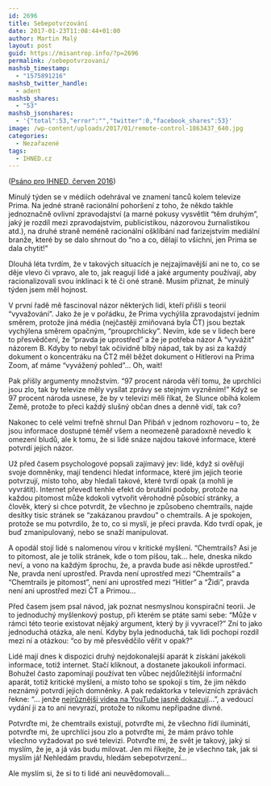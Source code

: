 ```yaml
---
id: 2696
title: Sebepotvrzování
date: 2017-01-23T11:08:44+01:00
author: Martin Malý
layout: post
guid: https://misantrop.info/?p=2696
permalink: /sebepotvrzovani/
mashsb_timestamp:
  - "1575891216"
mashsb_twitter_handle:
  - adent
mashsb_shares:
  - "53"
mashsb_jsonshares:
  - '{"total":53,"error":"","twitter":0,"facebook_shares":53}'
image: /wp-content/uploads/2017/01/remote-control-1863437_640.jpg
categories:
  - Nezařazené
tags:
  - IHNED.cz
---
```

<span style="font-weight: 400;">(<a href="https://m.ihned.cz/c1-65322980-potvrdte-mi-ze-vsechno-ridi-iluminati-a-ja-vas-budu-milovat">Psáno pro IHNED, červen 2016</a>)</span>

<span style="font-weight: 400;">Minulý týden se v médiích odehrával ve znamení tanců kolem televize Prima. Na jedné straně racionální pohoršení z toho, že někdo takhle jednoznačně ovlivní zpravodajství (a marné pokusy vysvětlit “těm druhým”, jaký je rozdíl mezi zpravodajstvím, publicistikou, názorovou žurnalistikou atd.), na druhé straně neméně racionální ošklíbání nad farizejstvím mediální branže, které by se dalo shrnout do “no a co, dělají to všichni, jen Prima se dala chytit!”</span>

<span style="font-weight: 400;">Dlouhá léta tvrdím, že v takových situacích je nejzajímavější ani ne to, co se děje vlevo či vpravo, ale to, jak reagují lidé a jaké argumenty používají, aby racionalizovali svou inklinaci k té či oné straně. Musím přiznat, že minulý týden jsem měl hojnost.</span>

<span style="font-weight: 400;">V první řadě mě fascinoval názor některých lidí, kteří přišli s teorií “vyvažování”. Jako že je v pořádku, že Prima vychýlila zpravodajství jedním směrem, protože jiná média (nejčastěji zmiňovaná byla ČT) jsou beztak vychýlena směrem opačným, “prouprchlicky”. Nevím, kde se v lidech bere to přesvědčení, že “pravda je uprostřed” a že je potřeba názor A “vyvážit” názorem B. Kdyby to nebyl tak očividně blbý nápad, tak by asi za každý dokument o koncentráku na ČT2 měl běžet dokument o Hitlerovi na Prima Zoom, ať máme “vyvážený pohled”&#8230; Oh, wait!</span>

<span style="font-weight: 400;">Pak přišly argumenty množstvím. “97 procent národa věří tomu, že uprchlíci jsou zlo, tak by televize měly vysílat zprávy se stejným vyzněním!” Když se 97 procent národa usnese, že by v televizi měli říkat, že Slunce obíhá kolem Země, protože to přeci každý slušný občan dnes a denně vidí, tak co? </span>

<span style="font-weight: 400;">Nakonec to celé velmi trefně shrnul Dan Přibáň v jednom rozhovoru &#8211; to, že jsou informace dostupné téměř všem a neomezeně paradoxně nevedlo k omezení bludů, ale k tomu, že si lidé snáze najdou takové informace, které potvrdí jejich názor.</span>

<span style="font-weight: 400;">Už před časem psychologové popsali zajímavý jev: lidé, když si ověřují svoje domněnky, mají tendenci hledat informace, které jim jejich teorie potvrzují, místo toho, aby hledali takové, které tvrdí opak (a mohli je vyvrátit). Internet převedl tenhle efekt do brutální podoby, protože na každou pitomost může kdokoli vytvořit věrohodně působící stránky, a člověk, který si chce potvrdit, že všechno je způsobeno chemtrails, najde desítky tisíc stránek se “zakázanou pravdou” o chemtrails. A je spokojen, protože se mu potvrdilo, že to, co si myslí, je přeci pravda. Kdo tvrdí opak, je buď zmanipulovaný, nebo se snaží manipulovat.</span>

<span style="font-weight: 400;">A opodál stojí lidé s nalomenou vírou v kritické myšlení. “Chemtrails? Asi je to pitomost, ale je tolik stránek, kde o tom píšou, tak… hele, dneska nikdo neví, a vono na každým šprochu, že, a pravda bude asi někde uprostřed.” Ne, pravda není uprostřed. Pravda není uprostřed mezi “Chemtrails” a “Chemtrails je pitomost”, není ani uprostřed mezi “Hitler” a “Židi”, pravda není ani uprostřed mezi ČT a Primou…</span>

<span style="font-weight: 400;">Před časem jsem psal návod, jak poznat nesmyslnou konspirační teorii. Je to jednoduchý myšlenkový postup, při kterém se ptáte sami sebe: “Může v rámci této teorie existovat nějaký argument, který by ji vyvracel?” Zní to jako jednoduchá otázka, ale není. Kdyby byla jednoduchá, tak lidi pochopí rozdíl mezi ní a otázkou: “co by mě přesvědčilo věřit v opak?”</span>

<span style="font-weight: 400;">Lidé mají dnes k dispozici druhý nejdokonalejší aparát k získání jakékoli informace, totiž internet. Stačí kliknout, a dostanete jakoukoli informaci. Bohužel často zapomínají používat ten vůbec nejdůležitější informační aparát, totiž kritické myšlení, a místo toho se spokojí s tím, že jim někdo neznámý potvrdí jejich domněnky. A pak redaktorka v televizních zprávách řekne: “&#8230; jenže <a href="https://misantrop.info/3d-bomba-na-barrandove/">nejrůznější videa na YouTube jasně dokazují</a>&#8230;”, a vedoucí vydání ji za to ani nevyrazí, protože to nikomu nepřipadne divné.</span>

<span style="font-weight: 400;">Potvrďte mi, že chemtrails existují, potvrďte mi, že všechno řídí ilumináti, potvrďte mi, že uprchlíci jsou zlo a potvrďte mi, že mám právo tohle všechno vyžadovat po své televizi. Potvrďte mi, že svět je takový, jaký si myslím, že je, a já vás budu milovat. Jen mi říkejte, že je všechno tak, jak si myslím já! Nehledám pravdu, hledám sebepotvrzení…</span>

<span style="font-weight: 400;">Ale myslím si, že si to ti lidé ani neuvědomovali&#8230;</span>